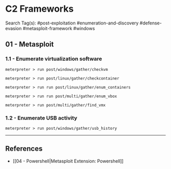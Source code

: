 # C2 Frameworks

Search Tag(s): #post-exploitation #enumeration-and-discovery #defense-evasion #metasploit-framework #windows

## 01 - Metasploit

### 1.1 - Enumerate virtualization software

```
meterpreter > run post/windows/gather/checkvm

meterpreter > run post/linux/gather/checkcontainer

meterpreter > run run post/linux/gather/enum_containers

meterpreter > run run post/multi/gather/enum_vbox

meterpreter > run post/multi/gather/find_vmx
```

### 1.2 - Enumerate USB activity

```
meterpreter > run post/windows/gather/usb_history
```

---
## References

- [[04 - Powershell|Metasploit Extension: Powershell]]